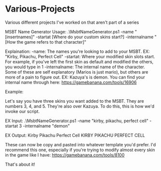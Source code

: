 # Various-Projects
Various different projects I've worked on that aren't part of a series

MSBT Name Generator
Usage:
.\MsbtNameGenerator.ps1 -name "[insertnames]" -startat [Where do your custom skins start?] -internalname "[How the game refers to that character]"

Explaination:
-name: The names you're looking to add to your MSBT. EX: "Kirby, Pikachu, Perfect Cell"
-startat: Where your modified skin slots start. For example, if you've left the first skin as default and modified the others, you would type in 1
-internalname: The internal name of the character. Some of these are self explanatory (Marios is just mario), but others are more of a pain to figure out. EX: Kazuya's is demon. You can find your internal name through here: https://gamebanana.com/tools/16906

Example:

Let's say you have three skins you want added to the MSBT. They are numbers 3, 4, and 5. They're also over Kazuya. To do this, this is how we'd invoke our script.

EX Input:
.\MsbtNameGenerator.ps1 -name "kirby, pikachu, perfect cell" -startat 3 -internalname "demon"

EX Output:
        <entry label="nam_char1_03_demon">
                <text>Kirby</text>
        </entry>
        <entry label="nam_char1_04_demon">
                <text>Pikachu</text>
        </entry>
        <entry label="nam_char1_05_demon">
                <text>Perfect Cell</text>
        </entry>
        <entry label="nam_char2_03_demon">
                <text>KIRBY</text>
        </entry>
        <entry label="nam_char2_04_demon">
                <text>PIKACHU</text>
        </entry>
        <entry label="nam_char2_05_demon">
                <text>PERFECT CELL</text>
        </entry>

These can now be copy and pasted into whatever template you'd prefer. I'd recommend this one, especially if you're trying to modify almost every skin in the game like I have: https://gamebanana.com/tools/8100

That's about it!
